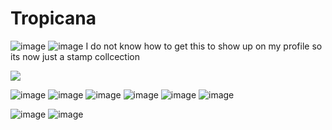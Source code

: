 # Tropicana
![image](https://github.com/user-attachments/assets/72889564-7f21-4e56-b2b8-beb85e4815f2) ![image](https://github.com/user-attachments/assets/1e27f15f-757e-47bf-aebc-34b9758c7bd6)
I do not know how to get this to show up on my profile so its now just a stamp collcection 


![](https://komarev.com/ghpvc/?username=cherryfiizz)


![image](https://github.com/user-attachments/assets/56c4882a-b745-488e-b1c8-956b58e93784) ![image](https://github.com/user-attachments/assets/9bb1c8ae-26db-4b9f-8a52-c9590d4869c2)
![image](https://github.com/user-attachments/assets/76265723-f022-4fcb-9e63-7e397e9a2c64) ![image](https://github.com/user-attachments/assets/5cc00f91-1f33-484b-b324-3101d4701d66)
![image](https://github.com/user-attachments/assets/c6e77544-d06d-4829-a1a1-32a2c09a9c95) ![image](https://github.com/user-attachments/assets/f5f70f38-e559-4abe-9c59-de3adcc3ce62)



![image](https://github.com/user-attachments/assets/90941fdf-59f0-4f08-83bf-460e122ee387) ![image](https://github.com/user-attachments/assets/cee5a396-91e7-447e-a4d6-aa1688ce064a)




